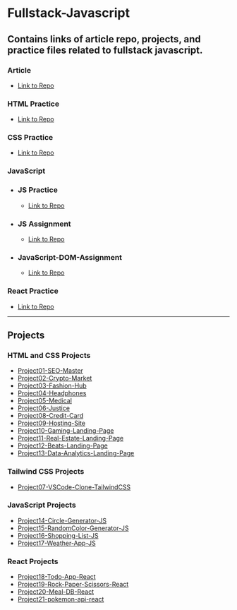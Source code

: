 # Fullstack-Javascript

## Contains links of article repo, projects, and practice files related to fullstack javascript.

### Article
- [Link to Repo](https://github.com/imbeshat/article/blob/master/README.md)

### HTML Practice
- [Link to Repo](https://github.com/imbeshat/Javascript-Bootcamp-HTML)

### CSS Practice
- [Link to Repo](https://github.com/imbeshat/Javascript-Bootcamp-CSS)

### JavaScript
  - ### JS Practice
      - [Link to Repo](https://github.com/imbeshat/JavaScript-Bootcamp-JS)

  - ### JS Assignment
      - [Link to Repo](https://github.com/imbeshat/JavaScript-Assignmrnt)

  - ### JavaScript-DOM-Assignment
      - [Link to Repo](https://github.com/imbeshat/JavaScript-DOM-Assignment)
      
### React Practice
- [Link to Repo](https://github.com/imbeshat/JavaScript-Bootcamp-React)
<hr/>

## Projects

### HTML and CSS Projects

- [Project01-SEO-Master](https://github.com/imbeshat/Project01-SEO-Master)
- [Project02-Crypto-Market](https://github.com/imbeshat/Project02-Crypto-Market)
- [Project03-Fashion-Hub](https://github.com/imbeshat/Project03-Fashion-Hub)
- [Project04-Headphones](https://github.com/imbeshat/Project04-Headphones)
- [Project05-Medical](https://github.com/imbeshat/Project05-Medical)
- [Project06-Justice](https://github.com/imbeshat/Project06-Justice)
- [Project08-Credit-Card](https://github.com/imbeshat/Project08-Credit-Card)
- [Project09-Hosting-Site](https://github.com/imbeshat/Project09-Hosting-Site)
- [Project10-Gaming-Landing-Page](https://github.com/imbeshat/Project10-Gaming-Landing-Page)
- [Project11-Real-Estate-Landing-Page](https://github.com/imbeshat/Project11-Real-Estate-Landing-Page)
- [Project12-Beats-Landing-Page](https://github.com/imbeshat/Project12-Beats-Landing-Page)
- [Project13-Data-Analytics-Landing-Page](https://github.com/imbeshat/Project13-Data-Analytics-Landing-Page)

### Tailwind CSS Projects

- [Project07-VSCode-Clone-TailwindCSS](https://github.com/imbeshat/Project07-VSCode-Clone-TailwindCSS)

### JavaScript Projects
- [Project14-Circle-Generator-JS](https://github.com/imbeshat/Project14-Circle-Generator-JS)
- [Project15-RandomColor-Generator-JS](https://github.com/imbeshat/Project15-RandomColor-Generator-JS)
- [Project16-Shopping-List-JS](https://github.com/imbeshat/Project16-Shopping-List-JS)
- [Project17-Weather-App-JS](https://github.com/imbeshat/Project17-Weather-App-JS)

### React Projects
- [Project18-Todo-App-React](https://github.com/imbeshat/project18-todo-app-react)
- [Project19-Rock-Paper-Scissors-React](https://github.com/imbeshat/project19-rock-paper-scissors-react)
- [Project20-Meal-DB-React](https://github.com/imbeshat/project20-meal-db-react)
- [Project21-pokemon-api-react](https://github.com/imbeshat/project21-pokemon-api-react)
